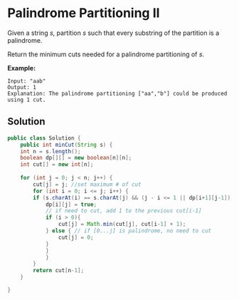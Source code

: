 # Palindrome Partitioning II

Given a string _s_, partition _s_ such that every substring of the partition is a palindrome.

Return the minimum cuts needed for a palindrome partitioning of _s_.

**Example:**

```
Input: "aab"
Output: 1
Explanation: The palindrome partitioning ["aa","b"] could be produced using 1 cut.
```

## Solution

```java
public class Solution {
    public int minCut(String s) {
	int n = s.length();
	boolean dp[][] = new boolean[n][n];
	int cut[] = new int[n];
 
	for (int j = 0; j < n; j++) {
	    cut[j] = j; //set maximum # of cut
	    for (int i = 0; i <= j; i++) {
		if (s.charAt(i) == s.charAt(j) && (j - i <= 1 || dp[i+1][j-1])) {
		    dp[i][j] = true;
		    // if need to cut, add 1 to the previous cut[i-1]
		    if (i > 0){
		        cut[j] = Math.min(cut[j], cut[i-1] + 1);
		    } else { // if [0...j] is palindrome, no need to cut
		        cut[j] = 0; 
		    }	
	        }
            }
        }
        return cut[n-1];
    }

}
```

